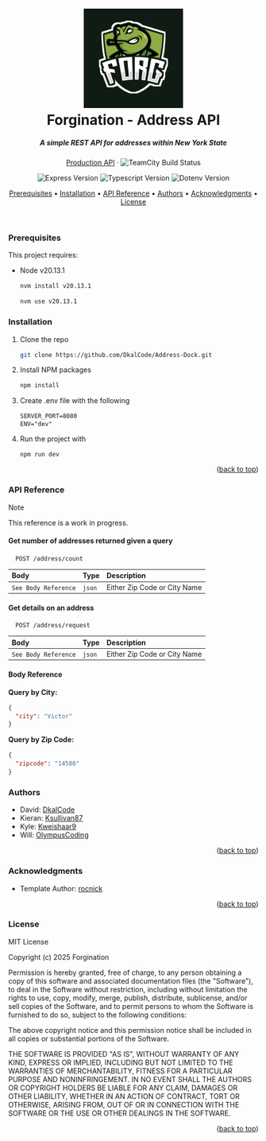 <h1 id="readme-top" align="center">
  <br>
  <a href="https://github.com/DkalCode/Address-Dock"><img src="./docs/images/logo.png" alt="Forgination" width="200"></a>
  <br>
  Forgination - Address API
  <br>
</h1>

<h5 align="center">A simple REST API for addresses within New York State</h5>
  <p align="center">
<a href="https://api.forgination.com">Production API</a>
    &middot;
    <img alt="TeamCity Build Status" src="https://teamcity.hydnum.cloud/app/rest/builds/buildType:(id:ForginationAddressApi_Build)/statusIcon">
  </p>

<p align="center">
 <img alt="Express Version" src="https://img.shields.io/npm/v/express?label=express">
 <img alt="Typescript Version" src="https://img.shields.io/npm/v/typescript?label=typescript">
 <img alt="Dotenv Version" src="https://img.shields.io/npm/v/dotenv?label=dotenv&color=%238FAB44">
</p>

<!-- TABLE OF CONTENTS -->

<p align="center">
  <a href="#prerequisites">Prerequisites</a> •
  <a href="#installation">Installation</a> •
  <a href="#api-reference">API Reference</a> •
  <a href="#authors">Authors</a> •
  <a href="#acknowledgments">Acknowledgments</a> •
  <a href="#license">License</a>
</p>
<br/>

<h3 id="prerequisites">Prerequisites</h3>

This project requires:

- Node v20.13.1

  ```sh
  nvm install v20.13.1
  ```

  ```sh
  nvm use v20.13.1
  ```

<h3 id="installation">Installation</h3>

1. Clone the repo
   ```sh
   git clone https://github.com/DkalCode/Address-Dock.git
   ```
2. Install NPM packages
   ```sh
   npm install
   ```
3. Create .env file with the following
   ```
   SERVER_PORT=8080
   ENV="dev"
   ```
4. Run the project with
   ```
   npm run dev
   ```

<p align="right">(<a href="#readme-top">back to top</a>)</p>

<!-- API REFERENCE -->

<h3 id="api-reference">API Reference</h3>

> [!NOTE]  
> This reference is a work in progress.

#### Get number of addresses returned given a query

```http
  POST /address/count
```

| Body                 | Type   | Description                  |
| :------------------- | :----- | :--------------------------- |
| `See Body Reference` | `json` | Either Zip Code or City Name |

#### Get details on an address

```http
  POST /address/request
```

| Body                 | Type   | Description                  |
| :------------------- | :----- | :--------------------------- |
| `See Body Reference` | `json` | Either Zip Code or City Name |

#### Body Reference

**Query by City:**

```json
{
  "city": "Victor"
}
```

**Query by Zip Code:**

```json
{
  "zipcode": "14586"
}
```

<!-- AUTHORS -->

<h3 id="authors">Authors</h3>

- David: [DkalCode](https://github.com/DkalCode)
- Kieran: [Ksullivan87](https://github.com/Ksullivan87)
- Kyle: [Kweishaar9](https://github.com/Kweishaar9)
- Will: [OlympusCoding](https://github.com/OlympusCoding)

<p align="right">(<a href="#readme-top">back to top</a>)</p>

<!-- ACKNOWLEDGMENTS -->

<h3 id="acknowledgments">Acknowledgments</h3>

- Template Author: [rocnick](https://github.com/rocnick)

<p align="right">(<a href="#readme-top">back to top</a>)</p>

<!-- LICENSE -->

<h3 id="license">License</h3>

MIT License

Copyright (c) 2025 Forgination

Permission is hereby granted, free of charge, to any person obtaining a copy
of this software and associated documentation files (the "Software"), to deal
in the Software without restriction, including without limitation the rights
to use, copy, modify, merge, publish, distribute, sublicense, and/or sell
copies of the Software, and to permit persons to whom the Software is
furnished to do so, subject to the following conditions:

The above copyright notice and this permission notice shall be included in all
copies or substantial portions of the Software.

THE SOFTWARE IS PROVIDED "AS IS", WITHOUT WARRANTY OF ANY KIND, EXPRESS OR
IMPLIED, INCLUDING BUT NOT LIMITED TO THE WARRANTIES OF MERCHANTABILITY,
FITNESS FOR A PARTICULAR PURPOSE AND NONINFRINGEMENT. IN NO EVENT SHALL THE
AUTHORS OR COPYRIGHT HOLDERS BE LIABLE FOR ANY CLAIM, DAMAGES OR OTHER
LIABILITY, WHETHER IN AN ACTION OF CONTRACT, TORT OR OTHERWISE, ARISING FROM,
OUT OF OR IN CONNECTION WITH THE SOFTWARE OR THE USE OR OTHER DEALINGS IN THE
SOFTWARE.

<p align="right">(<a href="#readme-top">back to top</a>)</p>
